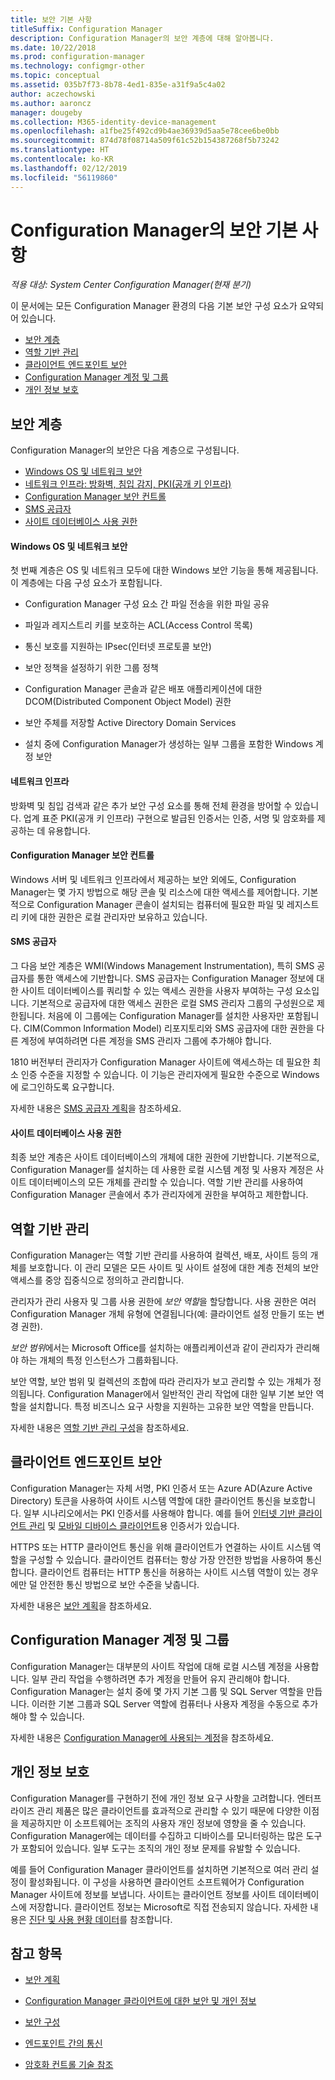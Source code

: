 ```yaml
---
title: 보안 기본 사항
titleSuffix: Configuration Manager
description: Configuration Manager의 보안 계층에 대해 알아봅니다.
ms.date: 10/22/2018
ms.prod: configuration-manager
ms.technology: configmgr-other
ms.topic: conceptual
ms.assetid: 035b7f73-8b78-4ed1-835e-a31f9a5c4a02
author: aczechowski
ms.author: aaroncz
manager: dougeby
ms.collection: M365-identity-device-management
ms.openlocfilehash: a1fbe25f492cd9b4ae36939d5aa5e78cee6be0bb
ms.sourcegitcommit: 874d78f08714a509f61c52b154387268f5b73242
ms.translationtype: HT
ms.contentlocale: ko-KR
ms.lasthandoff: 02/12/2019
ms.locfileid: "56119860"
---
```

# <a name="fundamentals-of-security-for-configuration-manager"></a>Configuration Manager의 보안 기본 사항

*적용 대상: System Center Configuration Manager(현재 분기)*

이 문서에는 모든 Configuration Manager 환경의 다음 기본 보안 구성 요소가 요약되어 있습니다.
- [보안 계층](#bkmk_layers)
- [역할 기반 관리](#bkmk_rba)
- [클라이언트 엔드포인트 보안](#bkmk_endpoints)
- [Configuration Manager 계정 및 그룹](#bkmk_accounts)
- [개인 정보 보호](#bkmk_privacy)

## <a name="bkmk_layers"></a> 보안 계층

Configuration Manager의 보안은 다음 계층으로 구성됩니다. 
- [Windows OS 및 네트워크 보안](#bkmk_layer-windows)
- [네트워크 인프라: 방화벽, 침입 감지, PKI(공개 키 인프라)](#bkmk_layer-network)
- [Configuration Manager 보안 컨트롤](#bkmk_layer-cm)
- [SMS 공급자](#bkmk_layer-provider)
- [사이트 데이터베이스 사용 권한](#bkmk_layer-db)

#### <a name="bkmk_layer-windows"></a> Windows OS 및 네트워크 보안
첫 번째 계층은 OS 및 네트워크 모두에 대한 Windows 보안 기능을 통해 제공됩니다. 이 계층에는 다음 구성 요소가 포함됩니다.  

-   Configuration Manager 구성 요소 간 파일 전송을 위한 파일 공유  

-   파일과 레지스트리 키를 보호하는 ACL(Access Control 목록)  

-   통신 보호를 지원하는 IPsec(인터넷 프로토콜 보안)  

-   보안 정책을 설정하기 위한 그룹 정책  

-   Configuration Manager 콘솔과 같은 배포 애플리케이션에 대한 DCOM(Distributed Component Object Model) 권한  

-   보안 주체를 저장할 Active Directory Domain Services  

-   설치 중에 Configuration Manager가 생성하는 일부 그룹을 포함한 Windows 계정 보안  

#### <a name="bkmk_layer-network"></a> 네트워크 인프라

방화벽 및 침입 검색과 같은 추가 보안 구성 요소를 통해 전체 환경을 방어할 수 있습니다. 업계 표준 PKI(공개 키 인프라) 구현으로 발급된 인증서는 인증, 서명 및 암호화를 제공하는 데 유용합니다.  

#### <a name="bkmk_layer-cm"></a> Configuration Manager 보안 컨트롤

Windows 서버 및 네트워크 인프라에서 제공하는 보안 외에도, Configuration Manager는 몇 가지 방법으로 해당 콘솔 및 리소스에 대한 액세스를 제어합니다. 기본적으로 Configuration Manager 콘솔이 설치되는 컴퓨터에 필요한 파일 및 레지스트리 키에 대한 권한은 로컬 관리자만 보유하고 있습니다.  

#### <a name="bkmk_layer-provider"></a> SMS 공급자

그 다음 보안 계층은 WMI(Windows Management Instrumentation), 특히 SMS 공급자를 통한 액세스에 기반합니다. SMS 공급자는 Configuration Manager 정보에 대한 사이트 데이터베이스를 쿼리할 수 있는 액세스 권한을 사용자 부여하는 구성 요소입니다. 기본적으로 공급자에 대한 액세스 권한은 로컬 SMS 관리자 그룹의 구성원으로 제한됩니다. 처음에 이 그룹에는 Configuration Manager를 설치한 사용자만 포함됩니다. CIM(Common Information Model) 리포지토리와 SMS 공급자에 대한 권한을 다른 계정에 부여하려면 다른 계정을 SMS 관리자 그룹에 추가해야 합니다.  

1810 버전부터 관리자가 Configuration Manager 사이트에 액세스하는 데 필요한 최소 인증 수준을 지정할 수 있습니다. 이 기능은 관리자에게 필요한 수준으로 Windows에 로그인하도록 요구합니다. <!--1357013-->  

자세한 내용은 [SMS 공급자 계획](/sccm/core/plan-design/hierarchy/plan-for-the-sms-provider)을 참조하세요.

#### <a name="bkmk_layer-db"></a> 사이트 데이터베이스 사용 권한

최종 보안 계층은 사이트 데이터베이스의 개체에 대한 권한에 기반합니다. 기본적으로, Configuration Manager를 설치하는 데 사용한 로컬 시스템 계정 및 사용자 계정은 사이트 데이터베이스의 모든 개체를 관리할 수 있습니다. 역할 기반 관리를 사용하여 Configuration Manager 콘솔에서 추가 관리자에게 권한을 부여하고 제한합니다.  



## <a name="bkmk_rba"></a> 역할 기반 관리  

 Configuration Manager는 역할 기반 관리를 사용하여 컬렉션, 배포, 사이트 등의 개체를 보호합니다. 이 관리 모델은 모든 사이트 및 사이트 설정에 대한 계층 전체의 보안 액세스를 중앙 집중식으로 정의하고 관리합니다. 

 관리자가 관리 사용자 및 그룹 사용 권한에 *보안 역할*을 할당합니다. 사용 권한은 여러 Configuration Manager 개체 유형에 연결됩니다(예: 클라이언트 설정 만들기 또는 변경 권한). 

 *보안 범위*에서는 Microsoft Office를 설치하는 애플리케이션과 같이 관리자가 관리해야 하는 개체의 특정 인스턴스가 그룹화됩니다. 

 보안 역할, 보안 범위 및 컬렉션의 조합에 따라 관리자가 보고 관리할 수 있는 개체가 정의됩니다. Configuration Manager에서 일반적인 관리 작업에 대한 일부 기본 보안 역할을 설치합니다. 특정 비즈니스 요구 사항을 지원하는 고유한 보안 역할을 만듭니다.  

 자세한 내용은 [역할 기반 관리 구성](/sccm/core/servers/deploy/configure/configure-role-based-administration)을 참조하세요.  



## <a name="bkmk_endpoints"></a> 클라이언트 엔드포인트 보안  

 Configuration Manager는 자체 서명, PKI 인증서 또는 Azure AD(Azure Active Directory) 토큰을 사용하여 사이트 시스템 역할에 대한 클라이언트 통신을 보호합니다. 일부 시나리오에서는 PKI 인증서를 사용해야 합니다. 예를 들어 [인터넷 기반 클라이언트 관리](/sccm/core/clients/manage/plan-internet-based-client-management) 및 [모바일 디바이스 클라이언트](/sccm/mdm/plan-design/plan-on-premises-mdm)용 인증서가 있습니다.  

 HTTPS 또는 HTTP 클라이언트 통신을 위해 클라이언트가 연결하는 사이트 시스템 역할을 구성할 수 있습니다. 클라이언트 컴퓨터는 항상 가장 안전한 방법을 사용하여 통신합니다. 클라이언트 컴퓨터는 HTTP 통신을 허용하는 사이트 시스템 역할이 있는 경우에만 덜 안전한 통신 방법으로 보안 수준을 낮춥니다.  

 자세한 내용은 [보안 계획](/sccm/core/plan-design/security/plan-for-security)을 참조하세요.



## <a name="bkmk_accounts"></a> Configuration Manager 계정 및 그룹  

 Configuration Manager는 대부분의 사이트 작업에 대해 로컬 시스템 계정을 사용합니다. 일부 관리 작업을 수행하려면 추가 계정을 만들어 유지 관리해야 합니다. Configuration Manager는 설치 중에 몇 가지 기본 그룹 및 SQL Server 역할을 만듭니다. 이러한 기본 그룹과 SQL Server 역할에 컴퓨터나 사용자 계정을 수동으로 추가해야 할 수 있습니다.  

 자세한 내용은 [Configuration Manager에 사용되는 계정](/sccm/core/plan-design/hierarchy/accounts)을 참조하세요.  



## <a name="bkmk_privacy"></a> 개인 정보 보호  

 Configuration Manager를 구현하기 전에 개인 정보 요구 사항을 고려합니다. 엔터프라이즈 관리 제품은 많은 클라이언트를 효과적으로 관리할 수 있기 때문에 다양한 이점을 제공하지만 이 소프트웨어는 조직의 사용자 개인 정보에 영향을 줄 수 있습니다. Configuration Manager에는 데이터를 수집하고 디바이스를 모니터링하는 많은 도구가 포함되어 있습니다. 일부 도구는 조직의 개인 정보 문제를 유발할 수 있습니다.  

 예를 들어 Configuration Manager 클라이언트를 설치하면 기본적으로 여러 관리 설정이 활성화됩니다. 이 구성을 사용하면 클라이언트 소프트웨어가 Configuration Manager 사이트에 정보를 보냅니다. 사이트는 클라이언트 정보를 사이트 데이터베이스에 저장합니다. 클라이언트 정보는 Microsoft로 직접 전송되지 않습니다. 자세한 내용은 [진단 및 사용 현황 데이터](/sccm/core/plan-design/diagnostics/diagnostics-and-usage-data)를 참조합니다.



## <a name="see-also"></a>참고 항목

- [보안 계획](/sccm/core/plan-design/security/plan-for-security)  

- [Configuration Manager 클라이언트에 대한 보안 및 개인 정보](/sccm/core/clients/deploy/plan/security-and-privacy-for-clients)  

- [보안 구성](/sccm/core/plan-design/security/configure-security)   

- [엔드포인트 간의 통신](/sccm/core/plan-design/hierarchy/communications-between-endpoints)  

- [암호화 컨트롤 기술 참조](/sccm/core/plan-design/security/cryptographic-controls-tehnical-reference)  
